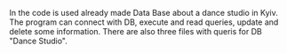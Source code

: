 In the code is used already made Data Base about a dance studio in Kyiv. 
The program can connect with DB, execute and read queries, update and delete some information.
There are also three files with queris for DB "Dance Studio".
